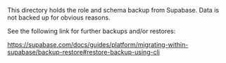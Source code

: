 This directory holds the role and schema backup from Supabase.
Data is not backed up for obvious reasons.

See the following link for further backups and/or restores:

https://supabase.com/docs/guides/platform/migrating-within-supabase/backup-restore#restore-backup-using-cli